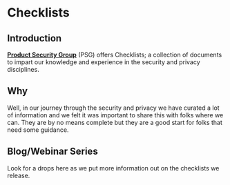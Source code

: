 # Checklists

## Introduction

[**Product Security Group**](https://www.productsecuritygroup.com) (PSG) offers Checklists; a collection of documents to impart our knowledge and experience in the security and privacy disciplines.

## Why

Well, in our journey through the security and privacy we have curated a lot of information and we felt it was important to share this with folks where we can. They are by no means complete but they are a good start for folks that need some guidance.

## Blog/Webinar Series 

Look for a drops here as we put more information out on the checklists we release.


